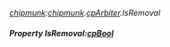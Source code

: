 _[chipmunk](../../modules/chipmunk/chipmunk-module.md):[chipmunk](../../modules/chipmunk/chipmunk-module.md).[cpArbiter](../../modules/chipmunk/chipmunk-cparbiter.md).IsRemoval_
##### Property IsRemoval:[cpBool](../../modules/chipmunk/chipmunk-cpbool.md)
